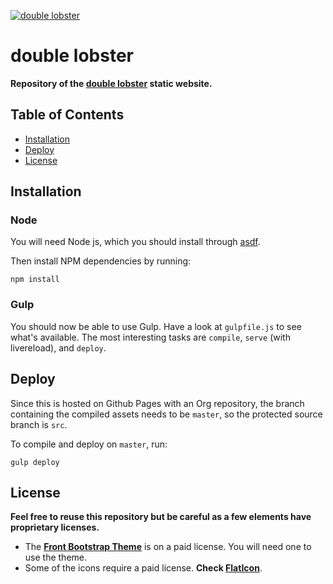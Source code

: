 <a href="https://doublelobster.com"><img src="https://avatars1.githubusercontent.com/u/76939828?v=3&s=100" title="doublelobster" alt="double lobster"></a>

# double lobster

**Repository of the [double lobster](https://doublelobster.com) static website.**

## Table of Contents

- [Installation](#installation)
- [Deploy](#deploy)
- [License](#license)

## Installation

### Node

You will need Node js, which you should install through [asdf](https://github.com/asdf-vm).

Then install NPM dependencies by running:
```shell
npm install
```

### Gulp

You should now be able to use Gulp. Have a look at `gulpfile.js` to see what's available. The most interesting tasks are `compile`, `serve` (with livereload), and `deploy`.

## Deploy

Since this is hosted on Github Pages with an Org repository, the branch containing the compiled assets needs to be `master`, so the protected source branch is `src`.

To compile and deploy on `master`, run:
```
gulp deploy
```

## License

**Feel free to reuse this repository but be careful as a few elements have proprietary licenses.**

- The **[Front Bootstrap Theme](https://themes.getbootstrap.com/product/front-multipurpose-responsive-template/)** is on a paid license. You will need one to use the theme.
- Some of the icons require a paid license. **Check [FlatIcon](https://www.flaticon.com/)**.
